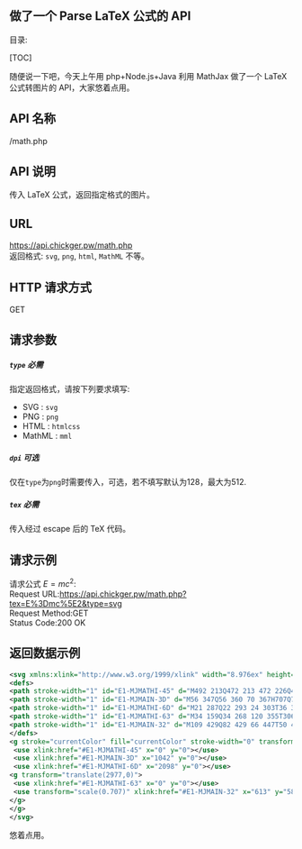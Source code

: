 做了一个 Parse LaTeX 公式的 API 
---
目录:

[TOC]

随便说一下吧，今天上午用 php+Node.js+Java 利用 MathJax 做了一个 LaTeX 公式转图片的 API，大家悠着点用。

## API 名称
/math.php
## API 说明
传入 LaTeX 公式，返回指定格式的图片。  
## URL
https://api.chickger.pw/math.php  
返回格式: `svg`, `png`, `html`, `MathML` 不等。
## HTTP 请求方式
GET
## 请求参数
##### `type` 必需
指定返回格式，请按下列要求填写:
+ SVG : `svg`
+ PNG : `png`
+ HTML : `htmlcss`
+ MathML : `mml`

##### `dpi` 可选
仅在`type`为`png`时需要传入，可选，若不填写默认为128，最大为512.

##### `tex` 必需
传入经过 escape 后的 TeX 代码。

## 请求示例
请求公式 $E = mc^2$:  
Request URL:https://api.chickger.pw/math.php?tex=E%3Dmc%5E2&type=svg  
Request Method:GET  
Status Code:200 OK  

## 返回数据示例
````xml
<svg xmlns:xlink="http://www.w3.org/1999/xlink" width="8.976ex" height="2.676ex" style="vertical-align: -0.338ex;" viewBox="0 -1006.6 3864.5 1152.1" role="img" focusable="false" xmlns="http://www.w3.org/2000/svg">
<defs>
<path stroke-width="1" id="E1-MJMATHI-45" d="M492 213Q472 213 472 226Q472 230 477 250T482 285Q482 316 461 323T364 330H312Q311 328 277 192T243 52Q243 48 254 48T334 46Q428 46 458 48T518 61Q567 77 599 117T670 248Q680 270 683 272Q690 274 698 274Q718 274 718 261Q613 7 608 2Q605 0 322 0H133Q31 0 31 11Q31 13 34 25Q38 41 42 43T65 46Q92 46 125 49Q139 52 144 61Q146 66 215 342T285 622Q285 629 281 629Q273 632 228 634H197Q191 640 191 642T193 659Q197 676 203 680H757Q764 676 764 669Q764 664 751 557T737 447Q735 440 717 440H705Q698 445 698 453L701 476Q704 500 704 528Q704 558 697 578T678 609T643 625T596 632T532 634H485Q397 633 392 631Q388 629 386 622Q385 619 355 499T324 377Q347 376 372 376H398Q464 376 489 391T534 472Q538 488 540 490T557 493Q562 493 565 493T570 492T572 491T574 487T577 483L544 351Q511 218 508 216Q505 213 492 213Z"></path>
<path stroke-width="1" id="E1-MJMAIN-3D" d="M56 347Q56 360 70 367H707Q722 359 722 347Q722 336 708 328L390 327H72Q56 332 56 347ZM56 153Q56 168 72 173H708Q722 163 722 153Q722 140 707 133H70Q56 140 56 153Z"></path>
<path stroke-width="1" id="E1-MJMATHI-6D" d="M21 287Q22 293 24 303T36 341T56 388T88 425T132 442T175 435T205 417T221 395T229 376L231 369Q231 367 232 367L243 378Q303 442 384 442Q401 442 415 440T441 433T460 423T475 411T485 398T493 385T497 373T500 364T502 357L510 367Q573 442 659 442Q713 442 746 415T780 336Q780 285 742 178T704 50Q705 36 709 31T724 26Q752 26 776 56T815 138Q818 149 821 151T837 153Q857 153 857 145Q857 144 853 130Q845 101 831 73T785 17T716 -10Q669 -10 648 17T627 73Q627 92 663 193T700 345Q700 404 656 404H651Q565 404 506 303L499 291L466 157Q433 26 428 16Q415 -11 385 -11Q372 -11 364 -4T353 8T350 18Q350 29 384 161L420 307Q423 322 423 345Q423 404 379 404H374Q288 404 229 303L222 291L189 157Q156 26 151 16Q138 -11 108 -11Q95 -11 87 -5T76 7T74 17Q74 30 112 181Q151 335 151 342Q154 357 154 369Q154 405 129 405Q107 405 92 377T69 316T57 280Q55 278 41 278H27Q21 284 21 287Z"></path>
<path stroke-width="1" id="E1-MJMATHI-63" d="M34 159Q34 268 120 355T306 442Q362 442 394 418T427 355Q427 326 408 306T360 285Q341 285 330 295T319 325T330 359T352 380T366 386H367Q367 388 361 392T340 400T306 404Q276 404 249 390Q228 381 206 359Q162 315 142 235T121 119Q121 73 147 50Q169 26 205 26H209Q321 26 394 111Q403 121 406 121Q410 121 419 112T429 98T420 83T391 55T346 25T282 0T202 -11Q127 -11 81 37T34 159Z"></path>
<path stroke-width="1" id="E1-MJMAIN-32" d="M109 429Q82 429 66 447T50 491Q50 562 103 614T235 666Q326 666 387 610T449 465Q449 422 429 383T381 315T301 241Q265 210 201 149L142 93L218 92Q375 92 385 97Q392 99 409 186V189H449V186Q448 183 436 95T421 3V0H50V19V31Q50 38 56 46T86 81Q115 113 136 137Q145 147 170 174T204 211T233 244T261 278T284 308T305 340T320 369T333 401T340 431T343 464Q343 527 309 573T212 619Q179 619 154 602T119 569T109 550Q109 549 114 549Q132 549 151 535T170 489Q170 464 154 447T109 429Z"></path>
</defs>
<g stroke="currentColor" fill="currentColor" stroke-width="0" transform="matrix(1 0 0 -1 0 0)">
 <use xlink:href="#E1-MJMATHI-45" x="0" y="0"></use>
 <use xlink:href="#E1-MJMAIN-3D" x="1042" y="0"></use>
 <use xlink:href="#E1-MJMATHI-6D" x="2098" y="0"></use>
<g transform="translate(2977,0)">
 <use xlink:href="#E1-MJMATHI-63" x="0" y="0"></use>
 <use transform="scale(0.707)" xlink:href="#E1-MJMAIN-32" x="613" y="583"></use>
</g>
</g>
</svg>
````
悠着点用。
